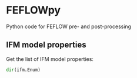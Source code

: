 # FEFLOWpy
Python code for FEFLOW pre- and post-processing 

## IFM model properties

Get the list of IFM model properties:

```py
dir(ifm.Enum)
```
